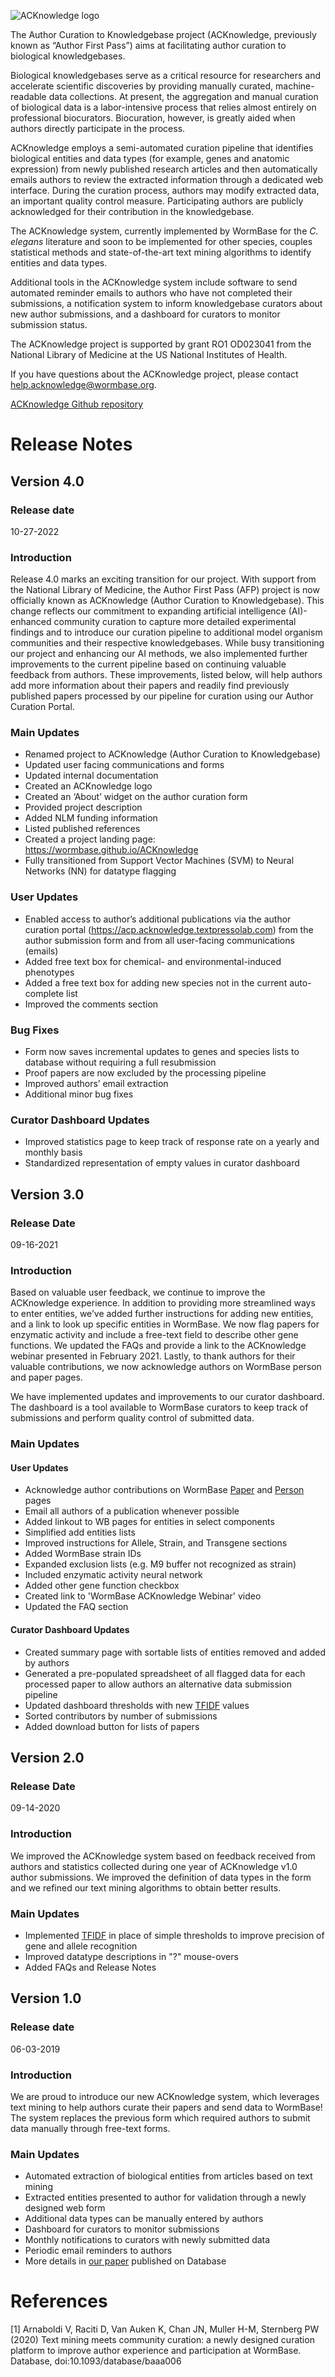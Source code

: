 ![ACKnowledge logo](src/frontend/submission_form/public/lockup-with-rule-color-100.jpg)

The Author Curation to Knowledgebase project (ACKnowledge, previously known as “Author First Pass”) aims at facilitating author curation to biological  knowledgebases.</p>

Biological knowledgebases serve as a critical resource for researchers and accelerate scientific discoveries by providing manually curated, machine-readable data collections. At present, the aggregation and manual curation of biological data is a labor-intensive process that relies almost entirely on professional biocurators. Biocuration, however, is greatly aided when authors directly participate in the process.

ACKnowledge employs a semi-automated curation pipeline that identifies biological entities and data types (for example, genes and anatomic expression) from newly published research articles and then automatically emails authors to review the extracted information through a dedicated web interface. During the curation process, authors may modify extracted data, an important quality control measure. Participating authors are publicly acknowledged for their contribution in the knowledgebase.

The ACKnowledge system, currently implemented by WormBase for the <i>C. elegans</i> literature and soon to be implemented for other species, couples statistical methods and state-of-the-art text mining algorithms to identify entities and data types.</p>

Additional tools in the ACKnowledge system include software to send automated reminder emails to authors who have not completed their submissions, a notification system to inform knowledgebase curators about new author submissions, and a dashboard for curators to monitor submission status.</p>

The ACKnowledge project is supported by grant RO1 OD023041 from the National Library of Medicine at the US National Institutes of Health.</p>
If you have questions about the ACKnowledge project, please contact <a href="mailto:help.acknowledge@wormbase.org">help.acknowledge@wormbase.org</a>.</p>

[ACKnowledge Github repository](https://github.com/WormBase/ACKnowledge)

# Release Notes

## Version 4.0

### Release date
10-27-2022

### Introduction
Release 4.0 marks an exciting transition for our project.  With support from the National Library of
Medicine, the Author First Pass (AFP) project is now officially known as ACKnowledge (Author Curation to Knowledgebase).
This change reflects our commitment to expanding artificial intelligence (AI)-enhanced community curation
to capture more detailed experimental findings and to introduce our curation pipeline to additional model
organism communities and their respective knowledgebases. While busy transitioning our project and enhancing
our AI methods, we also implemented further improvements to the current pipeline based on continuing
valuable feedback from authors. These improvements, listed below, will help authors add more information
about their papers and readily find previously published papers processed by our pipeline for curation using
our Author Curation Portal.

### Main Updates
- Renamed project to ACKnowledge (Author Curation to Knowledgebase)
- Updated user facing communications and forms
- Updated internal documentation
- Created an ACKnowledge logo
- Created an ‘About’ widget on the author curation form
- Provided project description
- Added NLM funding information
- Listed published references
- Created a project landing page: https://wormbase.github.io/ACKnowledge
- Fully transitioned from Support Vector Machines (SVM) to Neural Networks (NN) for datatype flagging

### User Updates
- Enabled access to author’s additional publications via the author curation portal (https://acp.acknowledge.textpressolab.com) from the author submission form and from all user-facing communications (emails)
- Added free text box for chemical- and environmental-induced phenotypes
- Added a free text box for adding new species not in the current auto-complete list
- Improved the comments section

### Bug Fixes
- Form now saves incremental updates to genes and species lists to database without requiring a full resubmission
- Proof papers are now excluded by the processing pipeline
- Improved authors’ email extraction
- Additional minor bug fixes

### Curator Dashboard Updates
- Improved statistics page to keep track of response rate on a yearly and monthly basis</li>
- Standardized representation of empty values in curator dashboard</li>

## Version 3.0

### Release Date
09-16-2021

### Introduction
Based on valuable user feedback, we continue to improve the ACKnowledge experience.  In addition to providing more 
streamlined ways to enter entities, we’ve added further instructions for adding new entities, and a link to look up 
specific entities in WormBase.  We now flag papers for enzymatic activity and include a free-text field to describe 
other gene functions.  We updated the FAQs and provide a link to the ACKnowledge webinar presented in February 2021. 
Lastly, to thank authors for their valuable contributions, we now acknowledge authors on WormBase person and paper pages.

We have implemented updates and improvements to our curator dashboard. The dashboard is a tool available to WormBase 
curators to  keep track of submissions and perform quality control of submitted data.

### Main Updates

#### User Updates
- Acknowledge author contributions on WormBase [Paper](https://wormbase.org/resources/paper/WBPaper00059759#0--10) and [Person](https://wormbase.org/resources/person/WBPerson625#014--10) pages
- Email all authors of a publication whenever possible
- Added linkout to WB pages for entities in select components
- Simplified add entities lists
- Improved instructions for Allele, Strain, and Transgene sections
- Added WormBase strain IDs
- Expanded exclusion lists (e.g. M9 buffer not recognized as strain)
- Included enzymatic activity neural network
- Added other gene function checkbox
- Created link to 'WormBase ACKnowledge Webinar' video
- Updated the FAQ section

#### Curator Dashboard Updates
- Created summary page with sortable lists of entities removed and added by authors
- Generated a pre-populated spreadsheet of all flagged data for each processed paper to allow authors an alternative data submission pipeline
- Updated dashboard thresholds with new [TFIDF](https://en.wikipedia.org/wiki/Tf%E2%80%93idf#:~:text=In%20information%20retrieval%2C%20tf%E2%80%93idf,in%20a%20collection%20or%20corpus.) values
- Sorted contributors by number of submissions
- Added download button for lists of papers

## Version 2.0

### Release Date
09-14-2020
           
### Introduction
We improved the ACKnowledge system based on feedback received from authors and statistics
collected during one year of ACKnowledge v1.0 author submissions. We improved the definition of
data types in the form and we refined our text mining algorithms to obtain better results.

### Main Updates
- Implemented [TFIDF](https://en.wikipedia.org/wiki/Tf%E2%80%93idf#:~:text=In%20information%20retrieval%2C%20tf%E2%80%93idf,in%20a%20collection%20or%20corpus.) in place of simple thresholds to improve precision of gene and allele recognition
- Improved datatype descriptions in "?" mouse-overs
- Added FAQs and Release Notes

## Version 1.0

### Release date
06-03-2019

### Introduction
We are proud to introduce our new ACKnowledge system, which leverages text mining to help authors curate
their papers and send data to WormBase! The system replaces the previous form which required authors
to submit data manually through free-text forms.</p>

### Main Updates
- Automated extraction of biological entities from articles based on text mining
- Extracted entities presented to author for validation through a newly designed web form
- Additional data types can be manually entered by authors
- Dashboard for curators to monitor submissions
- Monthly notifications to curators with newly submitted data
- Periodic email reminders to authors
- More details in [our paper](https://academic.oup.com/database/article/doi/10.1093/database/baaa006/5809234) published on Database

# References

[1] Arnaboldi V, Raciti D, Van Auken K, Chan JN, Muller H-M, Sternberg PW (2020) Text mining meets community curation: 
a newly designed curation platform to improve author experience and participation at WormBase. Database, 
doi:10.1093/database/baaa006
